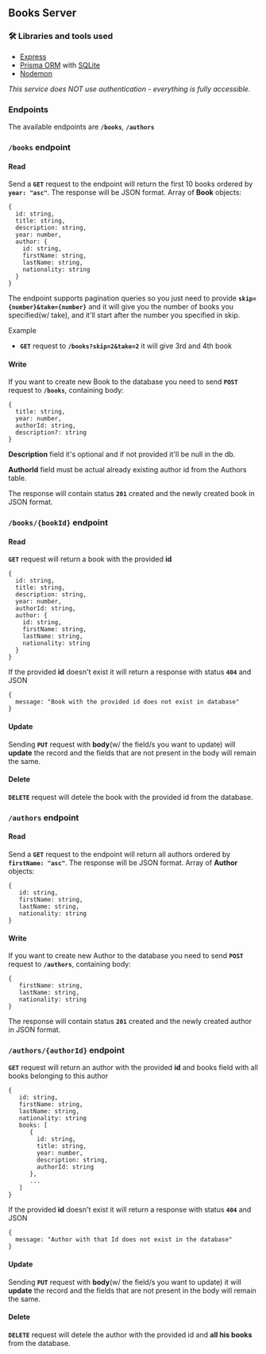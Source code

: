 ## Books Server

### 🛠 Libraries and tools used

- [Express](https://expressjs.com/)
- [Prisma ORM](https://www.prisma.io/) with [SQLite](https://www.sqlite.org)
- [Nodemon](https://github.com/remy/nodemon)

*This service does NOT use authentication - everything is fully accessible*.


### Endpoints
The available endpoints are **`/books`**, **`/authors`**

### **`/books`** endpoint
#### Read

Send a **`GET`** request to the endpoint will return the first 10 books ordered by **`year: "asc"`**.
The response will be JSON format. Array of **Book** objects: 
```
{
  id: string,
  title: string,
  description: string,
  year: number,
  author: {
    id: string,
    firstName: string,
    lastName: string,
    nationality: string
  }
}
```

The endpoint supports pagination queries so you just need to provide **`skip={number}&take={number}`** and it will give you the number of books you specified(w/ take),
and it'll start after the number you specified in skip.

Example
  - **`GET`** request to **`/books?skip=2&take=2`** it will give 3rd and 4th book
 
#### Write
If you want to create new Book to the database you need to send **`POST`** request to **`/books`**,
containing body:
```
{
  title: string,
  year: number,
  authorId: string,
  description?: string
}
```
**Description** field it's optional and if not provided it'll be null in the db.

**AuthorId** field must be actual already existing author id from the Authors table.

The response will contain status **`201`** created and the newly created book in JSON format.

### **`/books/{bookId}`** endpoint
#### Read

**`GET`** request will return a book with the provided **id**
```
{
  id: string,
  title: string,
  description: string,
  year: number,
  authorId: string,
  author: {
    id: string,
    firstName: string,
    lastName: string,
    nationality: string
  }
}
```
If the provided **id** doesn't exist it will return a response with status **`404`** and JSON
```
{
  message: "Book with the provided id does not exist in database"
}
```

#### Update

Sending **`PUT`** request with **body**(w/ the field/s you want to update) will **update** the record and the fields that are not present in the body will remain the same.

#### Delete

**`DELETE`** request will detele the book with the provided id from the database.

### **`/authors`** endpoint
#### Read

Send a **`GET`** request to the endpoint will return all authors ordered by **`firstName: "asc"`**.
The response will be JSON format. Array of **Author** objects: 
```
{
   id: string,
   firstName: string,
   lastName: string,
   nationality: string
}
```

#### Write
If you want to create new Author to the database you need to send **`POST`** request to **`/authors`**,
containing body:
```
{
   firstName: string,
   lastName: string,
   nationality: string
}
```
The response will contain status **`201`** created and the newly created author in JSON format.

### **`/authors/{authorId}`** endpoint
**`GET`** request will return an author with the provided **id** and books field with all books belonging to this author
```
{
   id: string,
   firstName: string,
   lastName: string,
   nationality: string
   books: [
      {
        id: string,
        title: string,
        year: number,
        description: string,
        authorId: string
      },
      ...
   ]
}
```
If the provided **id** doesn't exist it will return a response with status **`404`** and JSON
```
{
  message: "Author with that Id does not exist in the database"
}
```

#### Update

Sending **`PUT`** request with **body**(w/ the field/s you want to update) it will **update** the record and the fields that are not present in the body will remain the same.

#### Delete

**`DELETE`** request will detele the author with the provided id and **all his books** from the database.
